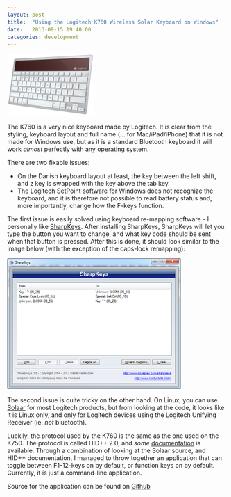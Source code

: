 ```yaml
---
layout: post
title:  "Using the Logitech K760 Wireless Solar Keyboard on Windows"
date:   2013-09-15 19:40:00
categories: development
---
```


<img src="/images/k760.png" class="center" />

The K760 is a very nice keyboard made by Logitech. It is clear from the styling, keyboard layout and full name (... for Mac/iPad/iPhone) that it is not made for Windows use, but as it is a standard Bluetooth keyboard it will work *almost* perfectly with any operating system.

There are two fixable issues:
* On the Danish keyboard layout at least, the key between the left shift, and z key is swapped with the key above the tab key.
* The Logitech SetPoint software for Windows does not recognize the keyboard, and it is therefore not possible to read battery status and, more importantly, change how the F-keys function.

The first issue is easily solved using keyboard re-mapping software - I personally like [SharpKeys][]. After installing SharpKeys, SharpKeys will let you type the button you want to change, and what key code should be sent when that button is pressed. After this is done, it should look similar to the image below (with the exception of the caps-lock remapping):

<img src="/images/sharpkeys.png" class="center" style="width: 400px" />

The second issue is quite tricky on the other hand. On Linux, you can use [Solaar][] for most Logitech products, but from looking at the code, it looks like it is Linux only, and only for Logitech devices using the Logitech Unifying Receiver (ie. *not* bluetooth).

Luckily, the protocol used by the K760 is the same as the one used on the K750. The protocol is called HID++ 2.0, and *some* [documentation][HID++2] is available. Through a combination of looking at the Solaar source, and HID++ documentation, I managed to throw together an application that can toggle between F1-12-keys on by default, or function keys on by default. Currently, it is just a command-line application.

Source for the application can be found on [Github][WinK760]

[WinK760]: https://github.com/jesperhh/WinK760
[SharpKeys]: http://sharpkeys.codeplex.com/
[Solaar]: https://github.com/pwr/Solaar/
[HID++2]: http://6xq.net/git/lars/lshidpp.git/plain/doc/logitech_hidpp_2.0_specification_draft_2012-06-04.pdf